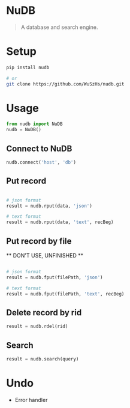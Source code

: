 # NuDB
> A database and search engine.

# Setup
```bash
pip install nudb

# or
git clone https://github.com/WuSzHs/nudb.git

```

# Usage
```python
from nudb import NuDB
nudb = NuDB()
```

## Connect to NuDB
```python
nudb.connect('host', 'db')
```

## Put record
```python

# json format
result = nudb.rput(data, 'json')

# text format
result = nudb.rput(data, 'text', recBeg)

```

## Put record by file
** DON'T USE, UNFINISHED **  
```python

# json format
result = nudb.fput(filePath, 'json')

# text format
result = nudb.fput(filePath, 'text', recBeg)

```

## Delete record by rid
```python
result = nudb.rdel(rid)
```

## Search
```python
result = nudb.search(query)
```

# Undo
+ Error handler
